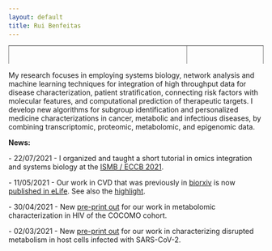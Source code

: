 ```yaml
---
layout: default
title: Rui Benfeitas
---
```


<table class="center" style="width: 100%; border-collapse: collapse; border-style: hidden; height: 36px;" border="1">
<tbody>
<tr style="height: 18px;">
	<td style="width: 70%; height: 18px;"><h1>Rui Benfeitas, PhD </h1>
	<h3>Multi-omics Integration and Systems Biology</h3>
	<p>Senior bioinformatician & Vice Training Coordinator</p><br>
	<a href="http://twitter.com/ruifeitas"><img border="0" src="https://www.svgrepo.com/show/137277/twitter.svg" width="20" height="20"></a>
	<a href="https://scholar.google.se/citations?user=TNHVVA4AAAAJ"><img border="0" src="https://camo.githubusercontent.com/80c1726d97a306a48189cb105cb4c0667d5adf140dc35daf05713873170b20ff/687474703a2f2f7777772e736f66746c61622e6e7475612e67722f7e6e69636b69652f696d616765732f6c6f676f2f676f6f676c652d7363686f6c61722e706e67" width="20" height="20"></a>
	<a href="https://www.linkedin.com/in/ruibenfeitas/"><img border="0" src="https://www.svgrepo.com/show/315300/linkedin.svg" width="20" height="20"></a>
	<a href="https://www.researchgate.net/profile/Rui-Benfeitas"><img border="0" src="https://logoeps.com/wp-content/uploads/2014/09/49394-researchgate-logo-icon-vector-icon-vector-eps.png" height="20"></a>
	<a href="https://publons.com/researcher/1294591/rui-benfeitas/"><img border="0" src="https://icons-for-free.com/iconfiles/png/512/publons-1324440218351315351.png" height="20"></a>
	<p>Contact: rui.benfeitas[at]scilifelab.se</p><br>
	<p><a href="https://www.nbis.se/about/staff/rui-benfeitas/"><img alt="NBIS" src="./includes/assets/img/logo/nbislogo-green.svg" style="height:40px;padding:5px 0px 10px 5px" >National Bioinformatics Infrastructure Sweden</a><br>
	<a href="www.scilifelab.se"><img alt="Scilifelab" src="./includes/assets/img/logo/scilifelab.png" style="height:40px;padding:5px 0px 10px 5px" >Science for Life Laboratory Stockholm</a><br>
	<a href="https://www.dbb.su.se/"><img alt="Stockholm University" src="./includes/assets/img/logo/su.png" style="height:40px;padding:5px 0px 5px 5px" >Department of Biochemistry and Biophysics, Stockholm University</a></p>
	</td>
	<td style="width: 30%; height: 18px;"><img src="./includes/assets/img/photo.png" style="float: right" width="100%" alt="" /></td>
</tr>
</tbody>
</table>

<!-- Summary -->
<table class="center" style="width: 100%; border-collapse: collapse; border-style: hidden; height: 36px;" border="1">
<tbody>
<tr style="height: 18px;" class="justify">
<p>My research focuses in employing systems biology, network analysis and machine learning techniques
for integration of high throughput data for disease characterization, patient stratification, connecting risk factors with molecular features, and computational prediction of therapeutic targets. I develop new algorithms for subgroup identification and personalized medicine characterizations in cancer, metabolic and infectious diseases, by combining transcriptomic, proteomic, metabolomic, and epigenomic data.</p>
</tr>
<!-- NEWS -->
<tr style="height: 18px;" >
	<p><strong>News:</strong></p>
		<p>- 22/07/2021 - I organized and taught a short tutorial in omics integration and systems biology at the <a href="https://nbisweden.github.io/workshop_omicsint_ISMBECCB/"> ISMB / ECCB 2021</a>.
		<p>- 11/05/2021 - Our work in CVD that was previously in <a href="https://www.biorxiv.org/content/10.1101/2020.10.28.358556v2">biorxiv</a> is now <a href="https://elifesciences.org/articles/66921">published in eLife</a>. See also the <a href="https://elifesciences.org/articles/69863">highlight</a>.
		<p>- 30/04/2021 - New <a href="https://www.medrxiv.org/content/10.1101/2021.04.01.21254778v1">pre-print out</a> for our work in metabolomic characterization in HIV of the COCOMO cohort.</p>
		<p>- 02/03/2021 - New <a href="https://www.biorxiv.org/content/10.1101/2021.02.24.432759v1.full">pre-print out</a> for our work in characterizing disrupted metabolism in host cells infected with SARS-CoV-2.</p>
	</p>
</tr>
</tbody>
</table>